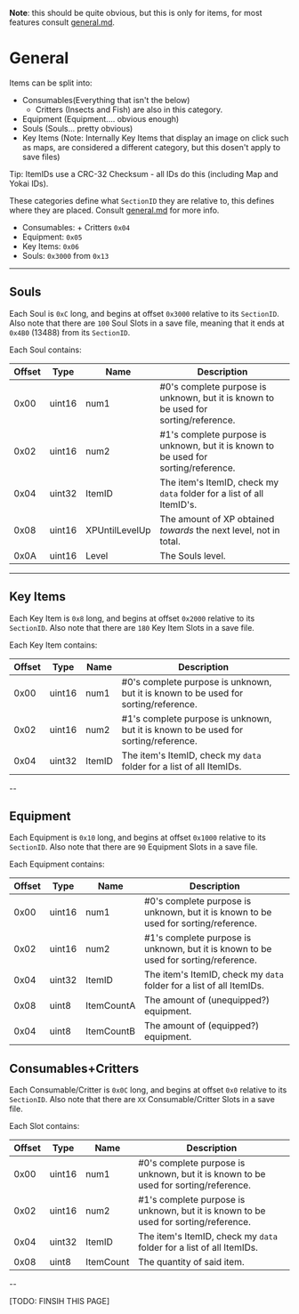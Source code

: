 **Note**: this should be quite obvious, but this is only for items, for most features consult [general.md](https://github.com/n123git/YWSaveEditor/blob/main/docs/general.md).

# General

Items can be split into:
* Consumables(Everything that isn't the below)
    * Critters (Insects and Fish) are also in this category.
* Equipment (Equipment.... obvious enough)
* Souls (Souls... pretty obvious)
* Key Items (Note: Internally Key Items that display an image on click such as maps, are considered a different category, but this dosen't apply to save files)

Tip: ItemIDs use a CRC-32 Checksum - all IDs do this (including Map and Yokai IDs).

These categories define what `SectionID` they are relative to, this defines where they are placed. Consult [general.md](https://github.com/n123git/YWSaveEditor/blob/main/docs/general.md) for more info.

* Consumables: + Critters `0x04`
* Equipment: `0x05`
* Key Items: `0x06`
* Souls: `0x3000` from `0x13`

---

## Souls

Each Soul is `0xC` long, and begins at offset `0x3000` relative to its `SectionID`. Also note that there are `100` Soul Slots in a save file, meaning that it ends at `0x4B0` (13488) from its `SectionID`.

Each Soul contains:

<!-- you wont believe how long it took me to realise each row can have a different length -->
<!-- I also didnt know that comments malformed a table but whatever -->
| Offset | Type    | Name             | Description           | 
|--------|---------|------------------|-----------------------|
| 0x00   | uint16  | num1             | #0's complete purpose is unknown, but it is known to be used for sorting/reference. |
| 0x02   | uint16  | num2             | #1's complete purpose is unknown, but it is known to be used for sorting/reference. |
| 0x04   | uint32  | ItemID           | The item's ItemID, check my `data` folder for a list of all ItemID's.|
| 0x08   | uint16  | XPUntilLevelUp   | The amount of XP obtained *towards* the next level, not in total. |
| 0x0A   | uint16  | Level            | The Souls level. |

---

## Key Items

Each Key Item is `0x8` long, and begins at offset `0x2000` relative to its `SectionID`. Also note that there are `180` Key Item Slots in a save file.

Each Key Item contains:

| Offset | Type    | Name             | Description           | 
|--------|---------|------------------|-----------------------|
| 0x00   | uint16  | num1             | #0's complete purpose is unknown, but it is known to be used for sorting/reference. |
| 0x02   | uint16  | num2             | #1's complete purpose is unknown, but it is known to be used for sorting/reference. |
| 0x04   | uint32  | ItemID           | The item's ItemID, check my `data` folder for a list of all ItemIDs.|

--

## Equipment

Each Equipment is `0x10` long, and begins at offset `0x1000` relative to its `SectionID`. Also note that there are `90` Equipment Slots in a save file.

Each Equipment contains:

| Offset | Type    | Name             | Description           | 
|--------|---------|------------------|-----------------------|
| 0x00   | uint16  | num1             | #0's complete purpose is unknown, but it is known to be used for sorting/reference. |
| 0x02   | uint16  | num2             | #1's complete purpose is unknown, but it is known to be used for sorting/reference. |
| 0x04   | uint32  | ItemID           | The item's ItemID, check my `data` folder for a list of all ItemIDs.|
| 0x08   | uint8   | ItemCountA       | The amount of (unequipped?) equipment. |
| 0x04   | uint8   | ItemCountB        | The amount of (equipped?) equipment.|

## Consumables+Critters

Each Consumable/Critter is `0x0C` long, and begins at offset `0x0` relative to its `SectionID`. Also note that there are `XX` Consumable/Critter Slots in a save file.

Each Slot contains: 

| Offset | Type    | Name             | Description           | 
|--------|---------|------------------|-----------------------|
| 0x00   | uint16  | num1             | #0's complete purpose is unknown, but it is known to be used for sorting/reference. |
| 0x02   | uint16  | num2             | #1's complete purpose is unknown, but it is known to be used for sorting/reference. |
| 0x04   | uint32  | ItemID           | The item's ItemID, check my `data` folder for a list of all ItemIDs.|
| 0x08   | uint8   | ItemCount       | The quantity of said item. |

--

[TODO: FINSIH THIS PAGE]
